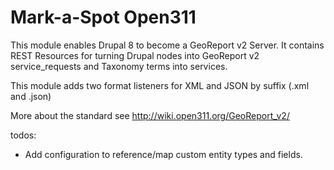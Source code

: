 # Mark-a-Spot Open311 

This module enables Drupal 8 to become a GeoReport v2 Server. 
It contains REST Resources for turning Drupal nodes into GeoReport v2 service_requests and 
Taxonomy terms into services. 

This module adds two format listeners for XML and JSON by suffix (.xml and .json)

More about the standard see http://wiki.open311.org/GeoReport_v2/


todos:
- Add configuration to reference/map custom entity types and fields.
